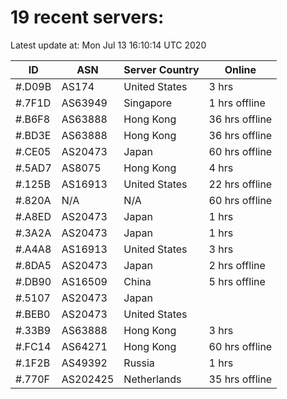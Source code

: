 # 19 recent servers:

Latest update at: Mon Jul 13 16:10:14 UTC 2020

| ID | ASN | Server Country | Online |
| -- | --- | -------------- | ------ |
| #.D09B | AS174 | United States | 3 hrs |
| #.7F1D | AS63949 | Singapore | 1 hrs offline |
| #.B6F8 | AS63888 | Hong Kong | 36 hrs offline |
| #.BD3E | AS63888 | Hong Kong | 36 hrs offline |
| #.CE05 | AS20473 | Japan | 60 hrs offline |
| #.5AD7 | AS8075 | Hong Kong | 4 hrs |
| #.125B | AS16913 | United States | 22 hrs offline |
| #.820A | N/A | N/A | 60 hrs offline |
| #.A8ED | AS20473 | Japan | 1 hrs |
| #.3A2A | AS20473 | Japan | 1 hrs |
| #.A4A8 | AS16913 | United States | 3 hrs |
| #.8DA5 | AS20473 | Japan | 2 hrs offline |
| #.DB90 | AS16509 | China | 5 hrs offline |
| #.5107 | AS20473 | Japan | |
| #.BEB0 | AS20473 | United States | |
| #.33B9 | AS63888 | Hong Kong | 3 hrs |
| #.FC14 | AS64271 | Hong Kong | 60 hrs offline |
| #.1F2B | AS49392 | Russia | 1 hrs |
| #.770F | AS202425 | Netherlands | 35 hrs offline |

